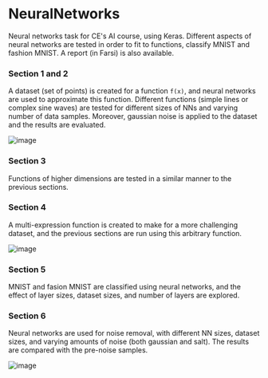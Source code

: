 # NeuralNetworks

Neural networks task for CE's AI course, using Keras. Different aspects of neural networks are tested in order to fit to functions, classify MNIST and fashion MNIST. A report (in Farsi) is also available.

### Section 1 and 2

A dataset (set of points) is created for a function `f(x)`, and neural networks are used to approximate this function. Different functions (simple lines or complex sine waves) are tested for different sizes of NNs and varying number of data samples. Moreover, gaussian noise is applied to the dataset and the results are evaluated.

![image](https://github.com/Arman5592/NeuralNetworks/assets/8766801/3d68607e-f78a-4d9d-be3b-3984dc2fa8e3)


### Section 3

Functions of higher dimensions are tested in a similar manner to the previous sections.

### Section 4

A multi-expression function is created to make for a more challenging dataset, and the previous sections are run using this arbitrary function.

![image](https://github.com/Arman5592/NeuralNetworks/assets/8766801/6d2583c0-a9bf-4bcf-b2f5-9645db7e8243)


### Section 5

MNIST and fasion MNIST are classified using neural networks, and the effect of layer sizes, dataset sizes, and number of layers are explored. 

### Section 6

Neural networks are used for noise removal, with different NN sizes, dataset sizes, and varying amounts of noise (both gaussian and salt). The results are compared with the pre-noise samples.

![image](https://github.com/Arman5592/NeuralNetworks/assets/8766801/81c8cd6d-928c-4cb5-b5fd-6648ae2dec4a)


